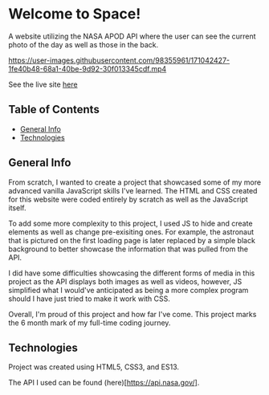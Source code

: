 # Welcome to Space!

A website utilizing the NASA APOD API where the user can see the current photo of the day as well as those in the back.

https://user-images.githubusercontent.com/98355961/171042427-1fe40b48-68a1-40be-9d92-30f013345cdf.mp4

See the live site [here](https://welcometospace.netlify.app/)


## Table of Contents

* [General Info](#general-info)
* [Technologies](#technologies)

## General Info

From scratch, I wanted to create a project that showcased some of my more advanced vanilla JavaScript skills I've learned. The HTML and CSS created for this website were coded entirely by scratch as well as the JavaScript itself.

To add some more complexity to this project, I used JS to hide and create elements as well as change pre-exisiting ones. For example, the astronaut that is pictured on the first loading page is later replaced by a simple black background to better showcase the information that was pulled from the API. 

I did have some difficulties showcasing the different forms of media in this project as the API displays both images as well as videos, however, JS simplified what I would've anticipated as being a more complex program should I have just tried to make it work with CSS.

Overall, I'm proud of this project and how far I've come. This project marks the 6 month mark of my full-time coding journey.

## Technologies

Project was created using HTML5, CSS3, and ES13.

The API I used can be found (here)[https://api.nasa.gov/]. 

